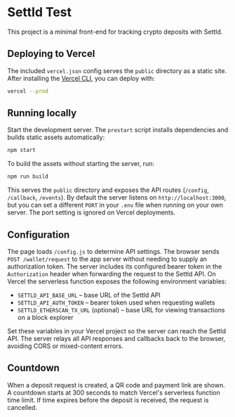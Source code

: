 # Settld Test

This project is a minimal front-end for tracking crypto deposits with Settld.

## Deploying to Vercel

The included `vercel.json` config serves the `public` directory as a static site. After installing the [Vercel CLI](https://vercel.com/cli), you can deploy with:

```bash
vercel --prod
```

## Running locally

Start the development server. The `prestart` script installs dependencies and
builds static assets automatically:

```bash
npm start
```

To build the assets without starting the server, run:

```bash
npm run build
```

This serves the `public` directory and exposes the API routes (`/config`, `/callback`, `/events`). By default the server listens on `http://localhost:3000`, but you can set a different `PORT` in your `.env` file when running on your own server. The port setting is ignored on Vercel deployments.

## Configuration

The page loads `/config.js` to determine API settings. The browser sends
`POST /wallet/request` to the app server without needing to supply an
authorization token. The server includes its configured bearer token in the
`Authorization` header when forwarding the request to the Settld API. On Vercel
the serverless function exposes the following environment variables:

- `SETTLD_API_BASE_URL` – base URL of the Settld API
- `SETTLD_API_AUTH_TOKEN` – bearer token used when requesting wallets
- `SETTLD_ETHERSCAN_TX_URL` (optional) – base URL for viewing transactions
  on a block explorer

Set these variables in your Vercel project so the server can reach the Settld
API. The server relays all API responses and callbacks back to the browser,
avoiding CORS or mixed-content errors.

## Countdown

When a deposit request is created, a QR code and payment link are shown. A countdown starts at 300 seconds to match Vercel's serverless function time limit. If time expires before the deposit is received, the request is cancelled.
